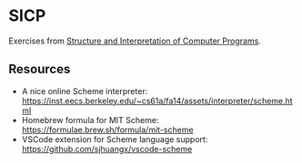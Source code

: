 # SICP

Exercises from [Structure and Interpretation of Computer Programs](https://mitpress.mit.edu/sites/default/files/sicp/full-text/book/book.html).

## Resources

- A nice online Scheme interpreter: https://inst.eecs.berkeley.edu/~cs61a/fa14/assets/interpreter/scheme.html
- Homebrew formula for MIT Scheme: https://formulae.brew.sh/formula/mit-scheme
- VSCode extension for Scheme language support: https://github.com/sjhuangx/vscode-scheme
